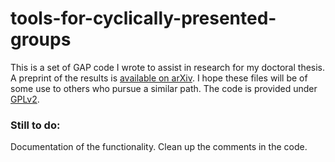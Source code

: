 # tools-for-cyclically-presented-groups

This is a set of GAP code I wrote to assist in research for my doctoral thesis. A preprint of the results is [available on arXiv](https://arxiv.org/abs/1611.05496). I hope these files will be of some use to others who pursue a similar path. The code is provided under [GPLv2](./LICENSE).

### Still to do:
Documentation of the functionality.
Clean up the comments in the code.